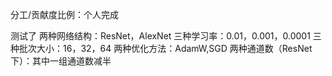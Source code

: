 分工/贡献度比例：个人完成

测试了
两种网络结构：ResNet，AlexNet
三种学习率：0.01，0.001，0.0001
三种批次大小：16，32，64
两种优化方法：AdamW,SGD
两种通道数（ResNet下）：其中一组通道数减半
